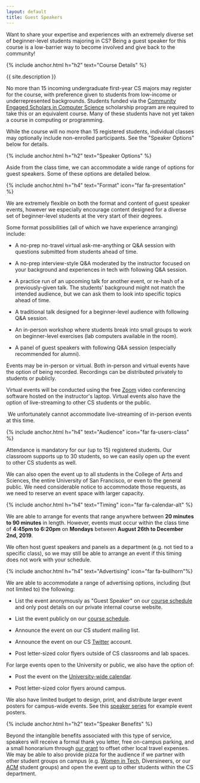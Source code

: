 ```yaml
---
layout: default
title: Guest Speakers
---
```


Want to share your expertise and experiences with an extremely diverse set of beginner-level students majoring in CS? Being a guest speaker for this course is a low-barrier way to become involved and give back to the community!

{% include anchor.html h="h2" text="Course Details" %}

{{ site.description }}

No more than 15 incoming undergraduate first-year CS majors may register for the course, with preference given to students from low-income or underrepresented backgrounds. Students funded via the [Community Engaged Scholars in Computer Science](https://scholars.cs.usfca.edu/) scholarship program are required to take this or an equivalent course. Many of these students have not yet taken a course in computing or programming.

While the course will no more than 15 registered students, individual classes may optionally include non-enrolled participants. See the "Speaker Options" below for details.

{% include anchor.html h="h2" text="Speaker Options" %}

Aside from the class time, we can accommodate a wide range of options for guest speakers. Some of these options are detailed below.

{% include anchor.html h="h4" text="Format" icon="far fa-presentation" %}

We are extremely flexible on both the format and content of guest speaker events, however we especially encourage content designed for a diverse set of beginner-level students at the very start of their degrees.

 Some format possibilities (all of which we have experience arranging) include:

  - A no-prep no-travel virtual ask-me-anything or Q&A session with questions submitted from students ahead of time.

  - A no-prep interview-style Q&A moderated by the instructor focused on your background and experiences in tech with following Q&A session.

  - A practice run of an upcoming talk for another event, or re-hash of a previously-given talk. The students' background might not match the intended audience, but we can ask them to look into specific topics ahead of time.

  - A traditional talk designed for a beginner-level audience with following Q&A session.

  - An in-person workshop where students break into small groups to work on beginner-level exercises (lab computers available in the room).

  - A panel of guest speakers with following Q&A session (especially recommended for alumni).

Events may be in-person or virtual. Both in-person and virtual events have the option of being recorded. Recordings can be distributed privately to students or publicly.

Virtual events will be conducted using the free [Zoom](https://usfca.zoom.us/) video conferencing software hosted on the instructor's laptop. Virtual events also have the option of live-streaming to other CS students or the public.

<article class="message is-warning">
  <div class="message-body">
    <i class="fas fa-video"></i>&nbsp;We unfortunately cannot accommodate live-streaming of in-person events at this time.
  </div>
</article>

{% include anchor.html h="h4" text="Audience" icon="far fa-users-class" %}

Attendance is mandatory for our (up to 15) registered students. Our classroom supports up to 30 students, so we can easily open up the event to other CS students as well.

We can also open the event up to all students in the College of Arts and Sciences, the entire University of San Francisco, or even to the general public. We need considerable notice to accommodate those requests, as we need to reserve an event space with larger capacity.

{% include anchor.html h="h4" text="Timing" icon="far fa-calendar-alt" %}

We are able to arrange for events that range anywhere between **20 minutes to 90 minutes** in length. However, events must occur within the class time of **4:45pm to 6:20pm** on **Mondays** between **August 26th to December 2nd, 2019**.

We often host guest speakers and panels as a department (e.g. not tied to a specific class), so we may still be able to arrange an event if this timing does not work with your schedule.

{% include anchor.html h="h4" text="Advertising" icon="far fa-bullhorn"%}

We are able to accommodate a range of advertising options, including (but not limited to) the following:

  - List the event anonymously as "Guest Speaker" on our [course schedule](schedule.html) and only post details on our private internal course website.

  - List the event publicly on our [course schedule](schedule.html).

  - Announce the event on our CS student mailing list.

  - Announce the event on our CS [Twitter](https://twitter.com/usfcs) account.

  - Post letter-sized color flyers outside of CS classrooms and lab spaces.

For large events open to the University or public, we also have the option of:

  - Post the event on the [University-wide calendar](https://www.usfca.edu/calendar).

  - Post letter-sized color flyers around campus.

We also have limited budget to design, print, and distribute larger event posters for campus-wide events. See this [speaker series](http://vgl.cs.usfca.edu/dvss/) for example event posters.

{% include anchor.html h="h2" text="Speaker Benefits" %}

Beyond the intangible benefits associated with this type of service, speakers will receive a formal thank you letter, free on-campus parking, and a small honorarium through [our grant](https://www.nsf.gov/awardsearch/showAward?AWD_ID=1833718) to offset other local travel expenses. We may be able to also provide pizza for the audience if we partner with other student groups on campus (e.g. [Women in Tech](https://twitter.com/wit_usf), Diversineers, or our [ACM](https://usfcaacm.github.io/) student groups) and open the event up to other students within the CS department.
